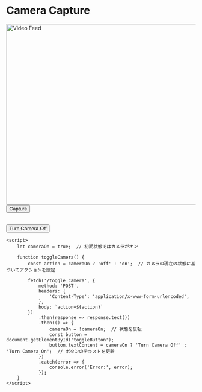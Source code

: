 <!DOCTYPE html>
<html lang="en">

<head>
    <meta charset="UTF-8">
    <meta name="viewport" content="width=device-width, initial-scale=1.0">
    <title>Camera Capture</title>
</head>

<body>
    <h1>Camera Capture</h1>
    <div>
        <img id="videoFeed" src="{{ url_for('video_feed') }}" alt="Video Feed" width="640" height="480">
    </div>
    <form action="/capture" method="POST">
        <button type="submit">Capture</button>
    </form>
    <br>
    <button id="toggleButton" onclick="toggleCamera()">Turn Camera Off</button>

    <script>
        let cameraOn = true;  // 初期状態ではカメラがオン

        function toggleCamera() {
            const action = cameraOn ? 'off' : 'on';  // カメラの現在の状態に基づいてアクションを設定

            fetch('/toggle_camera', {
                method: 'POST',
                headers: {
                    'Content-Type': 'application/x-www-form-urlencoded',
                },
                body: `action=${action}`
            })
                .then(response => response.text())
                .then(() => {
                    cameraOn = !cameraOn;  // 状態を反転
                    const button = document.getElementById('toggleButton');
                    button.textContent = cameraOn ? 'Turn Camera Off' : 'Turn Camera On';  // ボタンのテキストを更新
                })
                .catch(error => {
                    console.error('Error:', error);
                });
        }
    </script>
</body>

</html>
